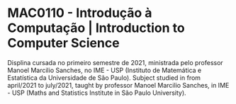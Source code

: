 # MAC0110 - Introdução à Computação | Introduction to Computer Science

 Displina cursada no primeiro semestre de 2021, ministrada pelo professor Manoel Marcilio Sanches, no IME - USP (Instituto de Matemática e Estatística da Universidade de São Paulo).
 Subject studied in from april/2021 to july/2021, taught by professor Manoel Marcilio Sanches, in IME - USP (Maths and Statistics Institute in São Paulo University).

